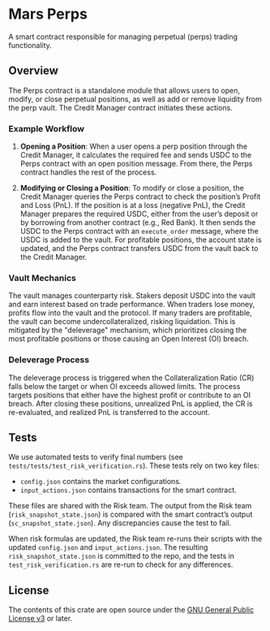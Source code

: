 # Mars Perps

A smart contract responsible for managing perpetual (perps) trading functionality.

## Overview

The Perps contract is a standalone module that allows users to open, modify, or close perpetual positions, as well as add or remove liquidity from the perp vault. The Credit Manager contract initiates these actions.

### Example Workflow

1. **Opening a Position**: When a user opens a perp position through the Credit Manager, it calculates the required fee and sends USDC to the Perps contract with an open position message. From there, the Perps contract handles the rest of the process.

2. **Modifying or Closing a Position**: To modify or close a position, the Credit Manager queries the Perps contract to check the position’s Profit and Loss (PnL). If the position is at a loss (negative PnL), the Credit Manager prepares the required USDC, either from the user’s deposit or by borrowing from another contract (e.g., Red Bank). It then sends the USDC to the Perps contract with an `execute_order` message, where the USDC is added to the vault. For profitable positions, the account state is updated, and the Perps contract transfers USDC from the vault back to the Credit Manager.

### Vault Mechanics

The vault manages counterparty risk. Stakers deposit USDC into the vault and earn interest based on trade performance. When traders lose money, profits flow into the vault and the protocol. If many traders are profitable, the vault can become undercollateralized, risking liquidation. This is mitigated by the "deleverage" mechanism, which prioritizes closing the most profitable positions or those causing an Open Interest (OI) breach.

### Deleverage Process

The deleverage process is triggered when the Collateralization Ratio (CR) falls below the target or when OI exceeds allowed limits. The process targets positions that either have the highest profit or contribute to an OI breach. After closing these positions, unrealized PnL is applied, the CR is re-evaluated, and realized PnL is transferred to the account.

## Tests

We use automated tests to verify final numbers (see `tests/tests/test_risk_verification.rs`). These tests rely on two key files:
- `config.json` contains the market configurations.
- `input_actions.json` contains transactions for the smart contract.

These files are shared with the Risk team. The output from the Risk team (`risk_snapshot_state.json`) is compared with the smart contract’s output (`sc_snapshot_state.json`). Any discrepancies cause the test to fail.

When risk formulas are updated, the Risk team re-runs their scripts with the updated `config.json` and `input_actions.json`. The resulting `risk_snapshot_state.json` is committed to the repo, and the tests in `test_risk_verification.rs` are re-run to check for any differences.

## License

The contents of this crate are open source under the [GNU General Public License v3](../../LICENSE) or later.